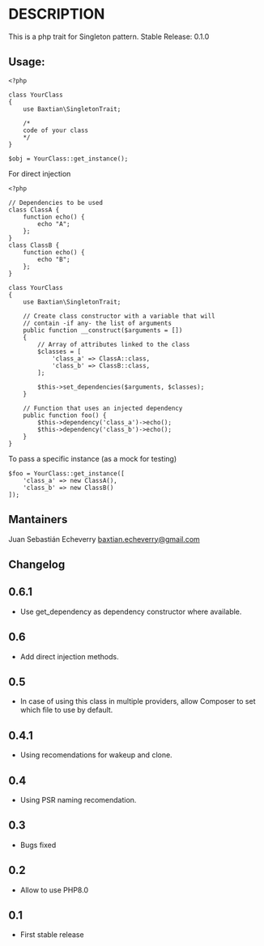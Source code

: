 # DESCRIPTION

This is a php trait for Singleton pattern.
Stable Release: 0.1.0

## Usage:

```
<?php

class YourClass
{
    use Baxtian\SingletonTrait;

    /*
    code of your class
    */
}

$obj = YourClass::get_instance();
```

For direct injection

```
<?php

// Dependencies to be used
class ClassA {
	function echo() {
		echo "A";
	};
}
class ClassB {
	function echo() {
		echo "B";
	};
}

class YourClass
{
	use Baxtian\SingletonTrait;

	// Create class constructor with a variable that will 
	// contain -if any- the list of arguments
	public function __construct($arguments = [])
	{
		// Array of attributes linked to the class
		$classes = [
			'class_a' => ClassA::class,
			'class_b' => ClassB::class,
		];

		$this->set_dependencies($arguments, $classes);
	}

	// Function that uses an injected dependency
	public function foo() {
		$this->dependency('class_a')->echo();
		$this->dependency('class_b')->echo();
	}
}
```

To pass a specific instance (as a mock for testing)

```
$foo = YourClass::get_instance([
	'class_a' => new ClassA(), 
	'class_b' => new ClassB()
]);
```

## Mantainers

Juan Sebastián Echeverry <baxtian.echeverry@gmail.com>

## Changelog

## 0.6.1

* Use get_dependency as dependency constructor where available.

## 0.6

* Add direct injection methods.

## 0.5

* In case of using this class in multiple providers, allow Composer to set which file to use by default.

## 0.4.1

* Using recomendations for wakeup and clone.

## 0.4

* Using PSR naming recomendation.

## 0.3

* Bugs fixed

## 0.2

* Allow to use PHP8.0

## 0.1

* First stable release
